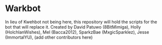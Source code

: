 # Warkbot
In lieu of Kwehbot not being here, this repository will hold the scripts for the bot that will replace it.
Created by David Patuwo (8BitMimiga), Holly (HolchlanWishes), Mel (Bacca2012), SparkzBae (MxgicSparklez), Jesse (ImmortalYU), (add other contributors here)
